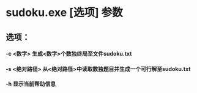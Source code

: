 # sudoku.exe [选项] 参数

## 选项：

####     -c <数字>	生成<数字>个数独终局至文件sudoku.txt

####     -s <绝对路径>	从<绝对路径>中读取数独题目并生成一个可行解至sudoku.txt

####     -h 显示当前帮助信息